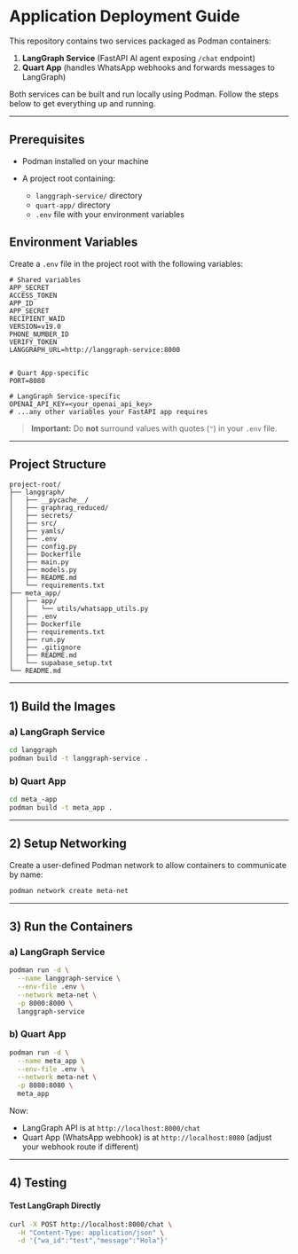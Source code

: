 # Application Deployment Guide

This repository contains two services packaged as Podman containers:

1. **LangGraph Service** (FastAPI AI agent exposing `/chat` endpoint)
2. **Quart App** (handles WhatsApp webhooks and forwards messages to LangGraph)

Both services can be built and run locally using Podman. Follow the steps below to get everything up and running.

---

## Prerequisites

* Podman installed on your machine
* A project root containing:

  * `langgraph-service/` directory
  * `quart-app/` directory
  * `.env` file with your environment variables

## Environment Variables

Create a `.env` file in the project root with the following variables:

```dotenv
# Shared variables
APP_SECRET
ACCESS_TOKEN
APP_ID
APP_SECRET
RECIPIENT_WAID
VERSION=v19.0
PHONE_NUMBER_ID
VERIFY_TOKEN
LANGGRAPH_URL=http://langgraph-service:8000


# Quart App-specific
PORT=8080

# LangGraph Service-specific
OPENAI_API_KEY=<your_openai_api_key>
# ...any other variables your FastAPI app requires
```

> **Important:** Do **not** surround values with quotes (`"`) in your `.env` file.

---

## Project Structure

```
project-root/
├── langgraph/
│   ├── __pycache__/
│   ├── graphrag_reduced/
│   ├── secrets/
│   ├── src/
│   ├── yamls/
│   ├── .env
│   ├── config.py
│   ├── Dockerfile
│   ├── main.py
│   ├── models.py
│   ├── README.md
│   └── requirements.txt
├── meta_app/
│   ├── app/
│   │   └── utils/whatsapp_utils.py
│   ├── .env
│   ├── Dockerfile
│   ├── requirements.txt
│   ├── run.py
│   ├── .gitignore
│   ├── README.md
│   └── supabase_setup.txt
└── README.md
```

---

## 1) Build the Images

### a) LangGraph Service

```bash
cd langgraph
podman build -t langgraph-service .
```

### b) Quart App

```bash
cd meta_-app
podman build -t meta_app .
```

---

## 2) Setup Networking

Create a user-defined Podman network to allow containers to communicate by name:

```bash
podman network create meta-net
```

---

## 3) Run the Containers

### a) LangGraph Service

```bash
podman run -d \
  --name langgraph-service \
  --env-file .env \
  --network meta-net \
  -p 8000:8000 \
  langgraph-service
```

### b) Quart App

```bash
podman run -d \
  --name meta_app \
  --env-file .env \
  --network meta-net \
  -p 8080:8080 \
  meta_app
```

Now:

* LangGraph API is at `http://localhost:8000/chat`
* Quart App (WhatsApp webhook) is at `http://localhost:8080` (adjust your webhook route if different)

---

## 4) Testing

#### Test LangGraph Directly

```bash
curl -X POST http://localhost:8000/chat \
  -H "Content-Type: application/json" \
  -d '{"wa_id":"test","message":"Hola"}'
```

